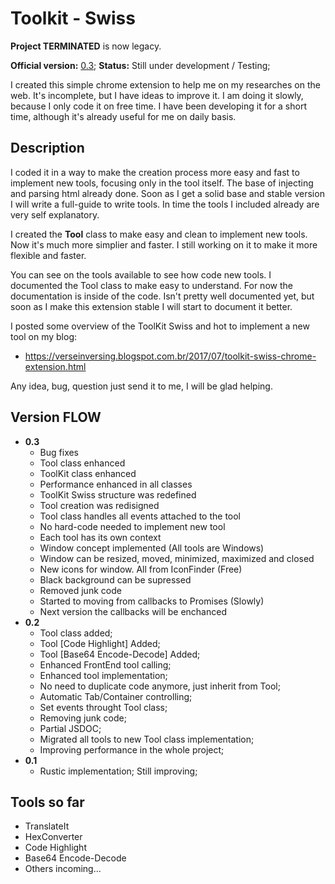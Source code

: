 # Toolkit - Swiss

**Project TERMINATED** is now legacy.

**Official version:** [0.3](#version-flow);
**Status:** Still under development / Testing;

I created this simple chrome extension to help me on my researches on the web. It's incomplete, but I have ideas to improve it. I am doing it slowly, because I only code it on free time. I have been developing it for a short time, although it's already useful for me on daily basis.

## Description

I coded it in a way to make the creation process more easy and fast to implement new tools, focusing only in the tool itself. The base of injecting and parsing html already done. Soon as I get a solid base and stable version I will write a full-guide to write tools. In time the tools I included already are very self explanatory.

I created the **Tool** class to make easy and clean to implement new tools. Now it's much more simplier and faster. I still working on it to make it more flexible and faster.

You can see on the tools available to see how code new tools. I documented the Tool class to make easy to understand. For now the documentation is inside of the code. Isn't pretty well documented yet, but soon as I make this extension stable I will start to document it better.

I posted some overview of the ToolKit Swiss and hot to implement a new tool on my blog:

* https://verseinversing.blogspot.com.br/2017/07/toolkit-swiss-chrome-extension.html

Any idea, bug, question just send it to me, I will be glad helping.

## Version FLOW

* **0.3**
  * Bug fixes
  * Tool class enhanced
  * ToolKit class enhanced
  * Performance enhanced in all classes
  * ToolKit Swiss structure was redefined
  * Tool creation was redisigned
  * Tool class handles all events attached to the tool
  * No hard-code needed to implement new tool
  * Each tool has its own context
  * Window concept implemented (All tools are Windows)
  * Window can be resized, moved, minimized, maximized and closed
  * New icons for window. All from IconFinder (Free)
  * Black background can be supressed 
  * Removed junk code
  * Started to moving from callbacks to Promises (Slowly)
  * Next version the callbacks will be enchanced
* **0.2**
  * Tool class added;
  * Tool [Code Highlight] Added;
  * Tool [Base64 Encode-Decode] Added;
  * Enhanced FrontEnd tool calling;
  * Enhanced tool implementation;
  * No need to duplicate code anymore, just inherit from Tool;
  * Automatic Tab/Container controlling;
  * Set events throught Tool class;
  * Removing junk code;
  * Partial JSDOC;
  * Migrated all tools to new Tool class implementation;
  * Improving performance in the whole project;
* **0.1**
  * Rustic implementation; Still improving;

## Tools so far

* TranslateIt
* HexConverter
* Code Highlight
* Base64 Encode-Decode
* Others incoming...

